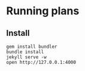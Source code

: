 # Running plans

## Install

```
gem install bundler
bundle install
jekyll serve -w
open http://127.0.0.1:4000
```
